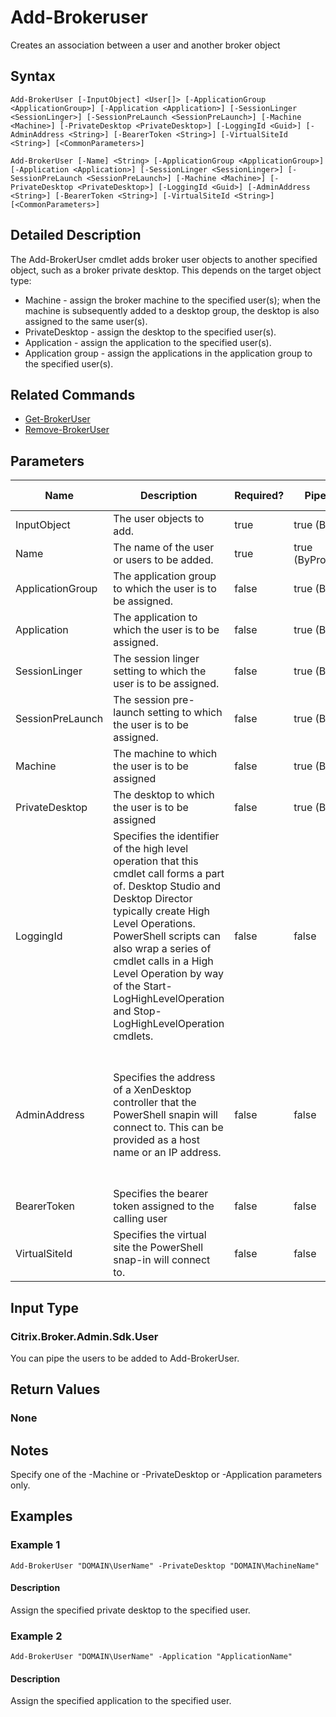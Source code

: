 ﻿
# Add-Brokeruser
Creates an association between a user and another broker object
## Syntax
```
Add-BrokerUser [-InputObject] <User[]> [-ApplicationGroup <ApplicationGroup>] [-Application <Application>] [-SessionLinger <SessionLinger>] [-SessionPreLaunch <SessionPreLaunch>] [-Machine <Machine>] [-PrivateDesktop <PrivateDesktop>] [-LoggingId <Guid>] [-AdminAddress <String>] [-BearerToken <String>] [-VirtualSiteId <String>] [<CommonParameters>]

Add-BrokerUser [-Name] <String> [-ApplicationGroup <ApplicationGroup>] [-Application <Application>] [-SessionLinger <SessionLinger>] [-SessionPreLaunch <SessionPreLaunch>] [-Machine <Machine>] [-PrivateDesktop <PrivateDesktop>] [-LoggingId <Guid>] [-AdminAddress <String>] [-BearerToken <String>] [-VirtualSiteId <String>] [<CommonParameters>]
```
## Detailed Description
The Add-BrokerUser cmdlet adds broker user objects to another specified object, such as a broker private desktop. This depends on the target object type:

* Machine - assign the broker machine to the specified user(s); when the machine is subsequently added to a desktop group, the desktop is also assigned to the same user(s).
* PrivateDesktop - assign the desktop to the specified user(s).
* Application - assign the application to the specified user(s).
* Application group - assign the applications in the application group to the specified user(s).


## Related Commands

* [Get-BrokerUser](./Get-BrokerUser/)
* [Remove-BrokerUser](./Remove-BrokerUser/)
## Parameters
| Name   | Description | Required? | Pipeline Input | Default Value |
| --- | --- | --- | --- | --- |
| InputObject | The user objects to add. | true | true (ByValue) | null |
| Name | The name of the user or users to be added. | true | true (ByPropertyName) | null |
| ApplicationGroup | The application group to which the user is to be assigned. | false | true (ByValue) |  |
| Application | The application to which the user is to be assigned. | false | true (ByValue) |  |
| SessionLinger | The session linger setting to which the user is to be assigned. | false | true (ByValue) | null |
| SessionPreLaunch | The session pre-launch setting to which the user is to be assigned. | false | true (ByValue) | null |
| Machine | The machine to which the user is to be assigned | false | true (ByValue) | null |
| PrivateDesktop | The desktop to which the user is to be assigned | false | true (ByValue) | null |
| LoggingId | Specifies the identifier of the high level operation that this cmdlet call forms a part of. Desktop Studio and Desktop Director typically create High Level Operations. PowerShell scripts can also wrap a series of cmdlet calls in a High Level Operation by way of the Start-LogHighLevelOperation and Stop-LogHighLevelOperation cmdlets. | false | false |  |
| AdminAddress | Specifies the address of a XenDesktop controller that the PowerShell snapin will connect to. This can be provided as a host name or an IP address. | false | false | Localhost. Once a value is provided by any cmdlet, this value will become the default. |
| BearerToken | Specifies the bearer token assigned to the calling user | false | false |  |
| VirtualSiteId | Specifies the virtual site the PowerShell snap-in will connect to. | false | false |  |

## Input Type

### Citrix.Broker.Admin.Sdk.User
You can pipe the users to be added to Add-BrokerUser.
## Return Values

### None

## Notes
Specify one of the -Machine or -PrivateDesktop or -Application parameters only.
## Examples

### Example 1
```
Add-BrokerUser "DOMAIN\UserName" -PrivateDesktop "DOMAIN\MachineName"
```
#### Description
Assign the specified private desktop to the specified user.
### Example 2
```
Add-BrokerUser "DOMAIN\UserName" -Application "ApplicationName"
```
#### Description
Assign the specified application to the specified user.
